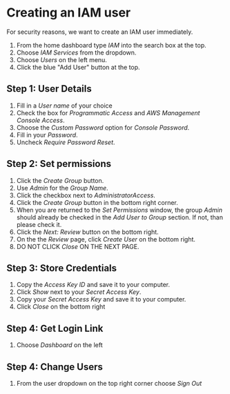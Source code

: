 # Creating an IAM user
For security reasons, we want to create an IAM user immediately.

1. From the home dashboard type *IAM* into the search box at the top.
2. Choose *IAM Services* from the dropdown.
3. Choose *Users* on the left menu.
4. Click the blue "Add User" button at the top.

## Step 1: User Details
1. Fill in a *User name* of your choice
2. Check the box for *Programmatic Access* and *AWS Management Console Access*.
3. Choose the *Custom Password* option for *Console Password*.
4. Fill in your *Password*.
5. Uncheck *Require Password Reset*.

## Step 2: Set permissions
1. Click the *Create Group* button.
2. Use *Admin* for the *Group Name*.
3. Click the checkbox next to *AdministratorAccess*.
4. Click the *Create Group* button in the bottom right corner.
5. When you are returned to the *Set Permissions* window, the group *Admin* should already be checked in the *Add User to Group* section. If not, than please check it.
6. Click the *Next: Review* button on the bottom right.
7. On the the *Review* page, click *Create User* on the bottom right.
8. DO NOT CLICK *Close* ON THE NEXT PAGE.

## Step 3: Store Credentials
1. Copy the *Access Key ID* and save it to your computer.
2. Click *Show* next to your *Secret Access Key*.
3. Copy your *Secret Access Key* and save it to your computer.
4. Click *Close* on the bottom right

## Step 4: Get Login Link
1. Choose *Dashboard* on the left 

## Step 4: Change Users
1. From the user dropdown on the top right corner choose *Sign Out*
<!--stackedit_data:
eyJoaXN0b3J5IjpbLTEzNjg3MjA1MTIsMTIxNjU3NTY2NywxNz
g3MzExMzU3LDE0NTE5MDg3MjksNzE4NTY4OTkyLC0xMjEwNDMy
OCwtMTk3OTkxMDAzOSwtNzAwNTMyODU1LDE5MTQxODQ5OTAsLT
E2NDA5MjkzMzQsMjEwNzQ1MDY0OSwxNTA2NTg5MTQ3XX0=
-->